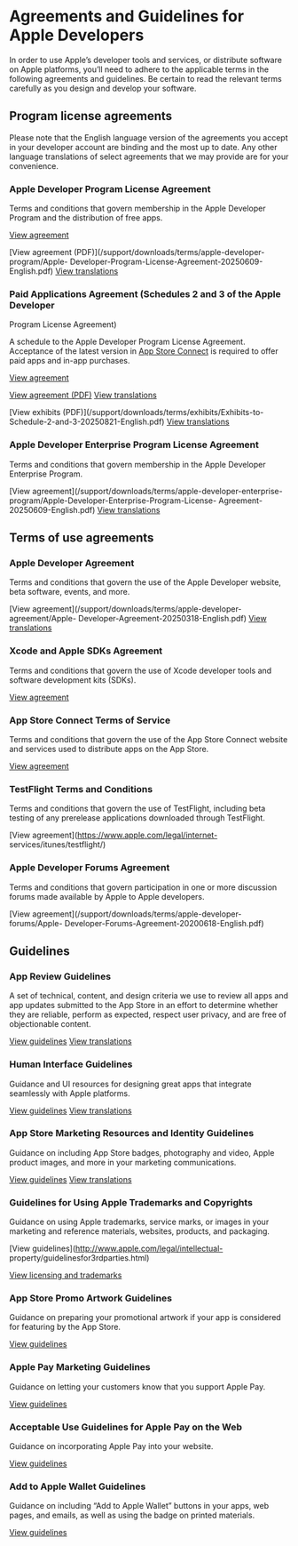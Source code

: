 # Agreements and Guidelines for Apple Developers

In order to use Apple’s developer tools and services, or distribute software
on Apple platforms, you’ll need to adhere to the applicable terms in the
following agreements and guidelines. Be certain to read the relevant terms
carefully as you design and develop your software.

## Program license agreements

Please note that the English language version of the agreements you accept in
your developer account are binding and the most up to date. Any other language
translations of select agreements that we may provide are for your
convenience.

### Apple Developer Program License Agreement

Terms and conditions that govern membership in the Apple Developer Program and
the distribution of free apps.

[View agreement](/support/terms/apple-developer-program-license-agreement/)

[View agreement (PDF)](/support/downloads/terms/apple-developer-program/Apple-
Developer-Program-License-Agreement-20250609-English.pdf) [View
translations]()

### Paid Applications Agreement (Schedules 2 and 3 of the Apple Developer
Program License Agreement)

A schedule to the Apple Developer Program License Agreement. Acceptance of the
latest version in [App Store Connect](https://appstoreconnect.apple.com/) is
required to offer paid apps and in-app purchases.

[View agreement](/programs/apple-developer-program-license-agreement/#S2)

[View agreement
(PDF)](/support/downloads/terms/schedules/Schedule-2-and-3-20240610-English.pdf)
[View translations]()

[View exhibits (PDF)](/support/downloads/terms/exhibits/Exhibits-to-
Schedule-2-and-3-20250821-English.pdf) [View translations]()

### Apple Developer Enterprise Program License Agreement

Terms and conditions that govern membership in the Apple Developer Enterprise
Program.

[View agreement](/support/downloads/terms/apple-developer-enterprise-
program/Apple-Developer-Enterprise-Program-License-
Agreement-20250609-English.pdf) [View translations]()

## Terms of use agreements

### Apple Developer Agreement

Terms and conditions that govern the use of the Apple Developer website, beta
software, events, and more.

[View agreement](/support/downloads/terms/apple-developer-agreement/Apple-
Developer-Agreement-20250318-English.pdf) [View translations]()

### Xcode and Apple SDKs Agreement

Terms and conditions that govern the use of Xcode developer tools and software
development kits (SDKs).

[View agreement](https://www.apple.com/legal/sla/docs/xcode.pdf)

### App Store Connect Terms of Service

Terms and conditions that govern the use of the App Store Connect website and
services used to distribute apps on the App Store.

[View
agreement](https://appstoreconnect.apple.com/WebObjects/iTunesConnect.woa/wa/termsOfService/)

### TestFlight Terms and Conditions

Terms and conditions that govern the use of TestFlight, including beta testing
of any prerelease applications downloaded through TestFlight.

[View agreement](https://www.apple.com/legal/internet-
services/itunes/testflight/)

### Apple Developer Forums Agreement

Terms and conditions that govern participation in one or more discussion
forums made available by Apple to Apple developers.

[View agreement](/support/downloads/terms/apple-developer-forums/Apple-
Developer-Forums-Agreement-20200618-English.pdf)

## Guidelines

### App Review Guidelines

A set of technical, content, and design criteria we use to review all apps and
app updates submitted to the App Store in an effort to determine whether they
are reliable, perform as expected, respect user privacy, and are free of
objectionable content.

[View guidelines](/app-store/review/guidelines/) [View translations]()

### Human Interface Guidelines

Guidance and UI resources for designing great apps that integrate seamlessly
with Apple platforms.

[View guidelines](/design/human-interface-guidelines/) [View translations]()

### App Store Marketing Resources and Identity Guidelines

Guidance on including App Store badges, photography and video, Apple product
images, and more in your marketing communications.

[View guidelines](/app-store/marketing/guidelines/) [View translations]()

### Guidelines for Using Apple Trademarks and Copyrights

Guidance on using Apple trademarks, service marks, or images in your marketing
and reference materials, websites, products, and packaging.

[View guidelines](http://www.apple.com/legal/intellectual-
property/guidelinesfor3rdparties.html)

[View licensing and trademarks](/licensing-trademarks/)

### App Store Promo Artwork Guidelines

Guidance on preparing your promotional artwork if your app is considered for
featuring by the App Store.

[View guidelines](https://help.apple.com/itc/appspromoart/)

### Apple Pay Marketing Guidelines

Guidance on letting your customers know that you support Apple Pay.

[View guidelines](/apple-pay/marketing/)

### Acceptable Use Guidelines for Apple Pay on the Web

Guidance on incorporating Apple Pay into your website.

[View guidelines](/apple-pay/acceptable-use-guidelines-for-websites/)

### Add to Apple Wallet Guidelines

Guidance on including “Add to Apple Wallet” buttons in your apps, web pages,
and emails, as well as using the badge on printed materials.

[View guidelines](/wallet/add-to-apple-wallet-guidelines/)

